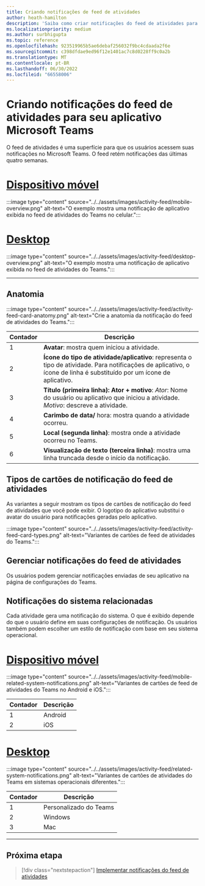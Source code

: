 ```yaml
---
title: Criando notificações de feed de atividades
author: heath-hamilton
description: 'Saiba como criar notificações do feed de atividades para seu aplicativo do Teams e obter o Kit de Interface do Usuário do Teams. Desenvolver notificações do canal do Teams no Visual Studio C #'
ms.localizationpriority: medium
ms.author: surbhigupta
ms.topic: reference
ms.openlocfilehash: 923519965b5ae6debaf256032f9bc4cdaada2f6e
ms.sourcegitcommit: c398dfdae9ed96f12e1401ac7c8d0228ff9c0a2b
ms.translationtype: MT
ms.contentlocale: pt-BR
ms.lasthandoff: 06/30/2022
ms.locfileid: "66558006"
---
```

# <a name="designing-activity-feed-notifications-for-your-microsoft-teams-app"></a>Criando notificações do feed de atividades para seu aplicativo Microsoft Teams

O feed de atividades é uma superfície para que os usuários acessem suas notificações no Microsoft Teams. O feed retém notificações das últimas quatro semanas.

# <a name="mobile"></a>[Dispositivo móvel](#tab/mobile)

:::image type="content" source="../../assets/images/activity-feed/mobile-overview.png" alt-text="O exemplo mostra uma notificação de aplicativo exibida no feed de atividades do Teams no celular.":::

# <a name="desktop"></a>[Desktop](#tab/desktop)

:::image type="content" source="../../assets/images/activity-feed/desktop-overview.png" alt-text="O exemplo mostra uma notificação de aplicativo exibida no feed de atividades do Teams.":::

---

## <a name="anatomy"></a>Anatomia

:::image type="content" source="../../assets/images/activity-feed/activity-feed-card-anatomy.png" alt-text="Crie a anatomia da notificação do feed de atividades do Teams.":::

|Contador|Descrição|
|----------|-----------|
|1|**Avatar**: mostra quem iniciou a atividade.|
|2|**Ícone do tipo de atividade/aplicativo**: representa o tipo de atividade. Para notificações de aplicativo, o ícone de linha é substituído por um ícone de aplicativo.|
|3|**Título (primeira linha): Ator + motivo**: *Ator*: Nome do usuário ou aplicativo que iniciou a atividade. *Motivo*: descreve a atividade.|
|4|**Carimbo de data/** hora: mostra quando a atividade ocorreu.|
|5|**Local (segunda linha)**: mostra onde a atividade ocorreu no Teams.|
|6 |**Visualização de texto (terceira linha)**: mostra uma linha truncada desde o início da notificação.|

## <a name="types-of-activity-feed-notification-cards"></a>Tipos de cartões de notificação do feed de atividades

As variantes a seguir mostram os tipos de cartões de notificação do feed de atividades que você pode exibir. O logotipo do aplicativo substitui o avatar do usuário para notificações geradas pelo aplicativo.

:::image type="content" source="../../assets/images/activity-feed/activity-feed-card-types.png" alt-text="Variantes de cartões de feed de atividades do Teams.":::

## <a name="manage-activity-feed-notifications"></a>Gerenciar notificações do feed de atividades

Os usuários podem gerenciar notificações enviadas de seu aplicativo na página de configurações do Teams.

## <a name="related-system-notifications"></a>Notificações do sistema relacionadas

Cada atividade gera uma notificação do sistema. O que é exibido depende do que o usuário define em suas configurações de notificação. Os usuários também podem escolher um estilo de notificação com base em seu sistema operacional.

# <a name="mobile"></a>[Dispositivo móvel](#tab/mobile)

:::image type="content" source="../../assets/images/activity-feed/mobile-related-system-notifications.png" alt-text="Variantes de cartões de feed de atividades do Teams no Android e iOS.":::

|Contador|Descrição|
|----------|-----------|
|1|Android|
|2|iOS|

# <a name="desktop"></a>[Desktop](#tab/desktop)

:::image type="content" source="../../assets/images/activity-feed/related-system-notifications.png" alt-text="Variantes de cartões de atividades do Teams em sistemas operacionais diferentes.":::

|Contador|Descrição|
|----------|-----------|
|1|Personalizado do Teams|
|2|Windows|
|3|Mac|

---

## <a name="next-step"></a>Próxima etapa

> [!div class="nextstepaction"]
> [Implementar notificações do feed de atividades](/graph/teams-send-activityfeednotifications)
